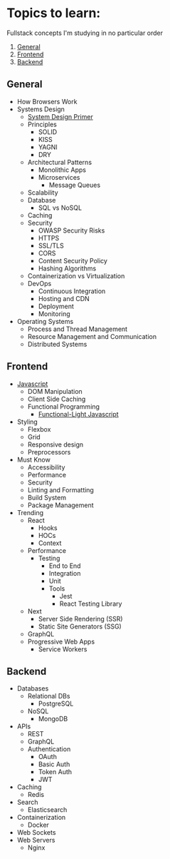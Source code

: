 # Topics to learn:

Fullstack concepts I'm studying in no particular order

1. [General](#General)
2. [Frontend](#Frontend)
3. [Backend](#Backend)

## General

- How Browsers Work
- Systems Design
  - [System Design Primer](https://github.com/donnemartin/system-design-primer)
  - Principles
    - SOLID
    - KISS
    - YAGNI
    - DRY
  - Architectural Patterns
    - Monolithic Apps
    - Microservices
      - Message Queues
  - Scalability
  - Database
    - SQL vs NoSQL
  - Caching
  - Security
    - OWASP Security Risks
    - HTTPS
    - SSL/TLS
    - CORS
    - Content Security Policy
    - Hashing Algorithms
  - Containerization vs Virtualization
  - DevOps
    - Continuous Integration
    - Hosting and CDN
    - Deployment
    - Monitoring
- Operating Systems
  - Process and Thread Management
  - Resource Management and Communication
  - Distributed Systems

## Frontend
- [Javascript](./frontend/javascript.md)
  - DOM Manipulation
  - Client Side Caching
  - Functional Programming
    - [Functional-Light Javascript](https://github.com/getify/Functional-Light-JS)
- Styling
  - Flexbox
  - Grid
  - Responsive design
  - Preprocessors
- Must Know
  - Accessibility
  - Performance
  - Security
  - Linting and Formatting
  - Build System
  - Package Management
- Trending
  - React
    - Hooks
    - HOCs
    - Context
  - Performance
    - Testing
      - End to End
      - Integration
      - Unit
      - Tools
        - Jest
        - React Testing Library
  - Next
    - Server Side Rendering (SSR)
    - Static Site Generators (SSG)
  - GraphQL
  - Progressive Web Apps
    - Service Workers

## Backend

- Databases
  - Relational DBs
    - PostgreSQL
  - NoSQL
    - MongoDB
- APIs
  - REST
  - GraphQL
  - Authentication
    - OAuth
    - Basic Auth
    - Token Auth
    - JWT
- Caching
  - Redis
- Search
  - Elasticsearch
- Containerization
  - Docker
- Web Sockets
- Web Servers
  - Nginx

